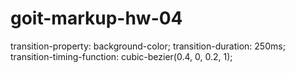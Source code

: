 # goit-markup-hw-04

transition-property: background-color;
transition-duration: 250ms;
transition-timing-function: cubic-bezier(0.4, 0, 0.2, 1);
